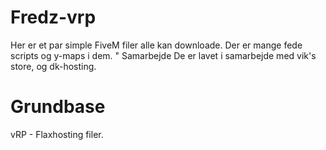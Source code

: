 # Fredz-vrp
Her er et par simple FiveM filer alle kan downloade. Der er mange fede scripts og y-maps i dem. 
" Samarbejde
De er lavet i samarbejde med vik's store, og dk-hosting.
# Grundbase
vRP - Flaxhosting filer.

